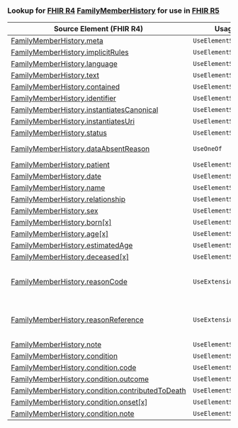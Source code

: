 ### Lookup for [FHIR R4](https://hl7.org/fhir/R4/) [FamilyMemberHistory](https://hl7.org/fhir/R4/FamilyMemberHistory.html) for use in [FHIR R5](https://hl7.org/fhir/R5/)

| Source Element (FHIR R4) | Usage | Target |
| -------------- | ----- | ------ |
| [FamilyMemberHistory.meta](https://hl7.org/fhir/R4/FamilyMemberHistory.html#resource) | `UseElementSameName` | [FamilyMemberHistory.meta](https://hl7.org/fhir/R5/FamilyMemberHistory.html#resource) |
| [FamilyMemberHistory.implicitRules](https://hl7.org/fhir/R4/FamilyMemberHistory.html#resource) | `UseElementSameName` | [FamilyMemberHistory.implicitRules](https://hl7.org/fhir/R5/FamilyMemberHistory.html#resource) |
| [FamilyMemberHistory.language](https://hl7.org/fhir/R4/FamilyMemberHistory.html#resource) | `UseElementSameName` | [FamilyMemberHistory.language](https://hl7.org/fhir/R5/FamilyMemberHistory.html#resource) |
| [FamilyMemberHistory.text](https://hl7.org/fhir/R4/FamilyMemberHistory.html#resource) | `UseElementSameName` | [FamilyMemberHistory.text](https://hl7.org/fhir/R5/FamilyMemberHistory.html#resource) |
| [FamilyMemberHistory.contained](https://hl7.org/fhir/R4/FamilyMemberHistory.html#resource) | `UseElementSameName` | [FamilyMemberHistory.contained](https://hl7.org/fhir/R5/FamilyMemberHistory.html#resource) |
| [FamilyMemberHistory.identifier](https://hl7.org/fhir/R4/FamilyMemberHistory.html#resource) | `UseElementSameName` | [FamilyMemberHistory.identifier](https://hl7.org/fhir/R5/FamilyMemberHistory.html#resource) |
| [FamilyMemberHistory.instantiatesCanonical](https://hl7.org/fhir/R4/FamilyMemberHistory.html#resource) | `UseElementSameName` | [FamilyMemberHistory.instantiatesCanonical](https://hl7.org/fhir/R5/FamilyMemberHistory.html#resource) |
| [FamilyMemberHistory.instantiatesUri](https://hl7.org/fhir/R4/FamilyMemberHistory.html#resource) | `UseElementSameName` | [FamilyMemberHistory.instantiatesUri](https://hl7.org/fhir/R5/FamilyMemberHistory.html#resource) |
| [FamilyMemberHistory.status](https://hl7.org/fhir/R4/FamilyMemberHistory.html#resource) | `UseElementSameName` | [FamilyMemberHistory.status](https://hl7.org/fhir/R5/FamilyMemberHistory.html#resource) |
| [FamilyMemberHistory.dataAbsentReason](https://hl7.org/fhir/R4/FamilyMemberHistory.html#resource) | `UseOneOf` | [FamilyMemberHistory.dataAbsentReason](https://hl7.org/fhir/R5/FamilyMemberHistory.html#resource)<br />[FamilyMemberHistory.dataAbsentReason](https://hl7.org/fhir/R5/FamilyMemberHistory.html#resource) |
| [FamilyMemberHistory.patient](https://hl7.org/fhir/R4/FamilyMemberHistory.html#resource) | `UseElementSameName` | [FamilyMemberHistory.patient](https://hl7.org/fhir/R5/FamilyMemberHistory.html#resource) |
| [FamilyMemberHistory.date](https://hl7.org/fhir/R4/FamilyMemberHistory.html#resource) | `UseElementSameName` | [FamilyMemberHistory.date](https://hl7.org/fhir/R5/FamilyMemberHistory.html#resource) |
| [FamilyMemberHistory.name](https://hl7.org/fhir/R4/FamilyMemberHistory.html#resource) | `UseElementSameName` | [FamilyMemberHistory.name](https://hl7.org/fhir/R5/FamilyMemberHistory.html#resource) |
| [FamilyMemberHistory.relationship](https://hl7.org/fhir/R4/FamilyMemberHistory.html#resource) | `UseElementSameName` | [FamilyMemberHistory.relationship](https://hl7.org/fhir/R5/FamilyMemberHistory.html#resource) |
| [FamilyMemberHistory.sex](https://hl7.org/fhir/R4/FamilyMemberHistory.html#resource) | `UseElementSameName` | [FamilyMemberHistory.sex](https://hl7.org/fhir/R5/FamilyMemberHistory.html#resource) |
| [FamilyMemberHistory.born[x]](https://hl7.org/fhir/R4/FamilyMemberHistory.html#resource) | `UseElementSameName` | [FamilyMemberHistory.born[x]](https://hl7.org/fhir/R5/FamilyMemberHistory.html#resource) |
| [FamilyMemberHistory.age[x]](https://hl7.org/fhir/R4/FamilyMemberHistory.html#resource) | `UseElementSameName` | [FamilyMemberHistory.age[x]](https://hl7.org/fhir/R5/FamilyMemberHistory.html#resource) |
| [FamilyMemberHistory.estimatedAge](https://hl7.org/fhir/R4/FamilyMemberHistory.html#resource) | `UseElementSameName` | [FamilyMemberHistory.estimatedAge](https://hl7.org/fhir/R5/FamilyMemberHistory.html#resource) |
| [FamilyMemberHistory.deceased[x]](https://hl7.org/fhir/R4/FamilyMemberHistory.html#resource) | `UseElementSameName` | [FamilyMemberHistory.deceased[x]](https://hl7.org/fhir/R5/FamilyMemberHistory.html#resource) |
| [FamilyMemberHistory.reasonCode](https://hl7.org/fhir/R4/FamilyMemberHistory.html#resource) | `UseExtension` | [http://hl7.org/fhir/4.0/StructureDefinition/extension-FamilyMemberHistory.reasonCode](StructureDefinition-ext-R4-FamilyMemberHistory.reasonCode.html) |
| [FamilyMemberHistory.reasonReference](https://hl7.org/fhir/R4/FamilyMemberHistory.html#resource) | `UseExtension` | [http://hl7.org/fhir/4.0/StructureDefinition/extension-FamilyMemberHistory.reasonReference](StructureDefinition-ext-R4-FamilyMemberHistory.reasonReference.html) |
| [FamilyMemberHistory.note](https://hl7.org/fhir/R4/FamilyMemberHistory.html#resource) | `UseElementSameName` | [FamilyMemberHistory.note](https://hl7.org/fhir/R5/FamilyMemberHistory.html#resource) |
| [FamilyMemberHistory.condition](https://hl7.org/fhir/R4/FamilyMemberHistory.html#resource) | `UseElementSameName` | [FamilyMemberHistory.condition](https://hl7.org/fhir/R5/FamilyMemberHistory.html#resource) |
| [FamilyMemberHistory.condition.code](https://hl7.org/fhir/R4/FamilyMemberHistory.html#resource) | `UseElementSameName` | [FamilyMemberHistory.condition.code](https://hl7.org/fhir/R5/FamilyMemberHistory.html#resource) |
| [FamilyMemberHistory.condition.outcome](https://hl7.org/fhir/R4/FamilyMemberHistory.html#resource) | `UseElementSameName` | [FamilyMemberHistory.condition.outcome](https://hl7.org/fhir/R5/FamilyMemberHistory.html#resource) |
| [FamilyMemberHistory.condition.contributedToDeath](https://hl7.org/fhir/R4/FamilyMemberHistory.html#resource) | `UseElementSameName` | [FamilyMemberHistory.condition.contributedToDeath](https://hl7.org/fhir/R5/FamilyMemberHistory.html#resource) |
| [FamilyMemberHistory.condition.onset[x]](https://hl7.org/fhir/R4/FamilyMemberHistory.html#resource) | `UseElementSameName` | [FamilyMemberHistory.condition.onset[x]](https://hl7.org/fhir/R5/FamilyMemberHistory.html#resource) |
| [FamilyMemberHistory.condition.note](https://hl7.org/fhir/R4/FamilyMemberHistory.html#resource) | `UseElementSameName` | [FamilyMemberHistory.condition.note](https://hl7.org/fhir/R5/FamilyMemberHistory.html#resource) |
